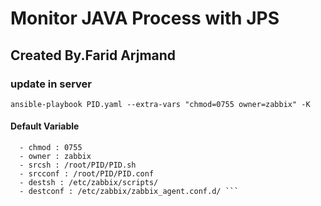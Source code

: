 # Monitor JAVA Process with JPS

## Created By.Farid Arjmand ##

### update in server

``` ansible-playbook PID.yaml --extra-vars "chmod=0755 owner=zabbix" -K ```

#### Default Variable

```
  - chmod : 0755
  - owner : zabbix
  - srcsh : /root/PID/PID.sh
  - srcconf : /root/PID/PID.conf
  - destsh : /etc/zabbix/scripts/
  - destconf : /etc/zabbix/zabbix_agent.conf.d/ ```
